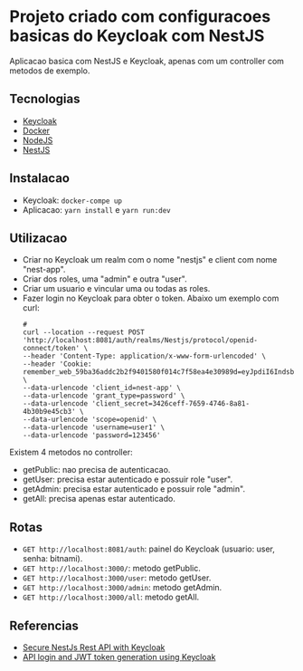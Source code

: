 # Projeto criado com configuracoes basicas do Keycloak com NestJS
Aplicacao basica com NestJS e Keycloak, apenas com um controller 
com metodos de exemplo.

## Tecnologias
- [Keycloak](https://www.keycloak.org/products/keycloak/)
- [Docker](https://www.docker.com/)
- [NodeJS](https://nodejs.org/)
- [NestJS](https://nestjs.com/)

## Instalacao
- Keycloak: `docker-compe up`
- Aplicacao: `yarn install` e `yarn run:dev`

## Utilizacao
 - Criar no Keycloak um realm com o nome "nestjs" e client com nome "nest-app".
 - Criar dos roles, uma "admin" e outra "user".
 - Criar um usuario e vincular uma ou todas as roles.
 - Fazer login no Keycloak para obter o token. Abaixo um exemplo com curl:
    ```shell
    #
    curl --location --request POST 'http://localhost:8081/auth/realms/Nestjs/protocol/openid-connect/token' \
    --header 'Content-Type: application/x-www-form-urlencoded' \
    --header 'Cookie: remember_web_59ba36addc2b2f9401580f014c7f58ea4e30989d=eyJpdiI6Indsblp4aVdTTVF1Q2hDTlNnQklJZ1E9PSIsInZhbHVlIjoiOGJZNm5MZTVcL092NGhxTHlUOFBxZmVKVGZQelZnallyWTl1ZUJ3alVLaStQcHlzTEFJZjlxaUgrU2h4NU5iUnBPY2VcLzMzVG5OaVNSSjZzWDJTM0JDRVFRTm9IT1wvRGZtU1wvOWo2RUk2bHhOYjZ0eUpOeFhYaWs5OWNKcEU3ZW5cLzR5K0ZPNWRvbVdybENjTWg5c1hNeEN6RU5sRmR2YUM4azNXUGNFc1hadTA9IiwibWFjIjoiNGViMjViNzZkYzAwZmQ3YjA5YzUyZjZlNjBlMDA3YWRlZmM3ZGUwNDdmOGNhNGQ1YzE1Zjg1YTU4MTE3OGRjMSJ9' \
    --data-urlencode 'client_id=nest-app' \
    --data-urlencode 'grant_type=password' \
    --data-urlencode 'client_secret=3426ceff-7659-4746-8a81-4b30b9e45cb3' \
    --data-urlencode 'scope=openid' \
    --data-urlencode 'username=user1' \
    --data-urlencode 'password=123456'
    ```

Existem 4 metodos no controller:
 - getPublic: nao precisa de autenticacao.
 - getUser: precisa estar autenticado e possuir role "user".
 - getAdmin: precisa estar autenticado e possuir role "admin".
 - getAll: precisa apenas estar autenticado.

## Rotas
- `GET http://localhost:8081/auth`: painel do Keycloak (usuario: user, senha: bitnami).
- `GET http://localhost:3000/`: metodo getPublic.
- `GET http://localhost:3000/user`: metodo getUser.
- `GET http://localhost:3000/admin`: metodo getAdmin.
- `GET http://localhost:3000/all`: metodo getAll.

## Referencias
- [Secure NestJs Rest API with Keycloak](https://medium.com/devops-dudes/secure-nestjs-rest-api-with-keycloak-745ef32a2370)
- [API login and JWT token generation using Keycloak](https://developers.redhat.com/blog/2020/01/29/api-login-and-jwt-token-generation-using-keycloak#set_up_a_client)
